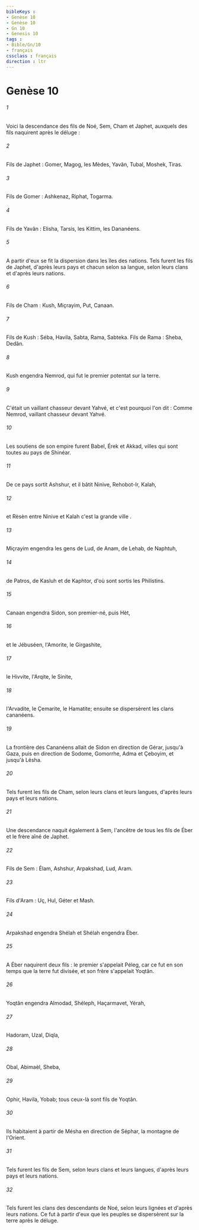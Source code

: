```yaml
---
bibleKeys : 
- Genèse 10
- Genèse 10
- Gn 10
- Genesis 10
tags : 
- Bible/Gn/10
- français
cssclass : français
direction : ltr
---
```


# Genèse 10

###### 1
Voici la descendance des fils de Noé, Sem, Cham et Japhet, auxquels des fils naquirent après le déluge : 
###### 2
Fils de Japhet : Gomer, Magog, les Mèdes, Yavân, Tubal, Moshek, Tiras. 
###### 3
Fils de Gomer : Ashkenaz, Riphat, Togarma. 
###### 4
Fils de Yavân : Elisha, Tarsis, les Kittim, les Dananéens. 
###### 5
A partir d'eux se fit la dispersion dans les îles des nations. Tels furent les fils de Japhet, d'après leurs pays et chacun selon sa langue, selon leurs clans et d'après leurs nations.
###### 6
Fils de Cham : Kush, Miçrayim, Put, Canaan. 
###### 7
Fils de Kush : Séba, Havila, Sabta, Rama, Sabteka. Fils de Rama : Sheba, Dedân.
###### 8
Kush engendra Nemrod, qui fut le premier potentat sur la terre. 
###### 9
C'était un vaillant chasseur devant Yahvé, et c'est pourquoi l'on dit : Comme Nemrod, vaillant chasseur devant Yahvé. 
###### 10
Les soutiens de son empire furent Babel, Érek et Akkad, villes qui sont toutes au pays de Shinéar. 
###### 11
De ce pays sortit Ashshur, et il bâtit Ninive, Rehobot-Ir, Kalah, 
###### 12
et Rèsèn entre Ninive et Kalah c'est la grande ville .
###### 13
Miçrayim engendra les gens de Lud, de Anam, de Lehab, de Naphtuh, 
###### 14
de Patros, de Kasluh et de Kaphtor, d'où sont sortis les Philistins.
###### 15
Canaan engendra Sidon, son premier-né, puis Hèt, 
###### 16
et le Jébuséen, l'Amorite, le Girgashite, 
###### 17
le Hivvite, l'Arqite, le Sinite, 
###### 18
l'Arvadite, le Çemarite, le Hamatite; ensuite se dispersèrent les clans cananéens. 
###### 19
La frontière des Cananéens allait de Sidon en direction de Gérar, jusqu'à Gaza, puis en direction de Sodome, Gomorrhe, Adma et Çeboyim, et jusqu'à Lésha.
###### 20
Tels furent les fils de Cham, selon leurs clans et leurs langues, d'après leurs pays et leurs nations.
###### 21
Une descendance naquit également à Sem, l'ancêtre de tous les fils de Éber et le frère aîné de Japhet.
###### 22
Fils de Sem : Élam, Ashshur, Arpakshad, Lud, Aram. 
###### 23
Fils d'Aram : Uç, Hul, Géter et Mash.
###### 24
Arpakshad engendra Shélah et Shélah engendra Éber. 
###### 25
A Éber naquirent deux fils : le premier s'appelait Péleg, car ce fut en son temps que la terre fut divisée, et son frère s'appelait Yoqtân. 
###### 26
Yoqtân engendra Almodad, Shéleph, Haçarmavet, Yérah, 
###### 27
Hadoram, Uzal, Diqla, 
###### 28
Obal, Abimaèl, Sheba, 
###### 29
Ophir, Havila, Yobab; tous ceux-là sont fils de Yoqtân. 
###### 30
Ils habitaient à partir de Mésha en direction de Séphar, la montagne de l'Orient.
###### 31
Tels furent les fils de Sem, selon leurs clans et leurs langues, d'après leurs pays et leurs nations.
###### 32
Tels furent les clans des descendants de Noé, selon leurs lignées et d'après leurs nations. Ce fut à partir d'eux que les peuples se dispersèrent sur la terre après le déluge.
